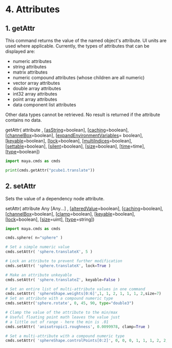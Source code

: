 # 4. Attributes

## 1. getAttr

 This command returns the value of the named object's attribute. UI units are used where applicable. Currently, the types of attributes that can be displayed are:

* numeric attributes
* string attributes
* matrix attributes
* numeric compound attributes \(whose children are all numeric\)
* vector array attributes
* double array attributes
* int32 array attributes
* point array attributes
* data component list attributes

Other data types cannot be retrieved. No result is returned if the attribute contains no data.

 getAttr\( attribute , \[[asString](http://download.autodesk.com/us/maya/2011help/CommandsPython/getAttr.html#flagasString)=boolean\], \[[caching](http://download.autodesk.com/us/maya/2011help/CommandsPython/getAttr.html#flagcaching)=boolean\], \[[channelBox](http://download.autodesk.com/us/maya/2011help/CommandsPython/getAttr.html#flagchannelBox)=boolean\], \[[expandEnvironmentVariables](http://download.autodesk.com/us/maya/2011help/CommandsPython/getAttr.html#flagexpandEnvironmentVariables)= boolean\], \[[keyable](http://download.autodesk.com/us/maya/2011help/CommandsPython/getAttr.html#flagkeyable)=boolean\], \[[lock](http://download.autodesk.com/us/maya/2011help/CommandsPython/getAttr.html#flaglock)=boolean\], \[[multiIndices](http://download.autodesk.com/us/maya/2011help/CommandsPython/getAttr.html#flagmultiIndices)=boolean\], \[[settable](http://download.autodesk.com/us/maya/2011help/CommandsPython/getAttr.html#flagsettable)=boolean\], \[[silent](http://download.autodesk.com/us/maya/2011help/CommandsPython/getAttr.html#flagsilent)=boolean\], \[[size](http://download.autodesk.com/us/maya/2011help/CommandsPython/getAttr.html#flagsize)=boolean\], \[[time](http://download.autodesk.com/us/maya/2011help/CommandsPython/getAttr.html#flagtime)=time\], \[[type](http://download.autodesk.com/us/maya/2011help/CommandsPython/getAttr.html#flagtype)=boolean\]\)

```python
import maya.cmds as cmds

print(cmds.getAttr("pcube1.translate"))
```

## 2. setAttr

 Sets the value of a dependency node attribute. 

 setAttr\( attribute Any \[Any...\] , \[[alteredValue](http://download.autodesk.com/us/maya/2011help/CommandsPython/setAttr.html#flagalteredValue)=boolean\], \[[caching](http://download.autodesk.com/us/maya/2011help/CommandsPython/setAttr.html#flagcaching)=boolean\], \[[channelBox](http://download.autodesk.com/us/maya/2011help/CommandsPython/setAttr.html#flagchannelBox)=boolean\], \[[clamp](http://download.autodesk.com/us/maya/2011help/CommandsPython/setAttr.html#flagclamp)=boolean\], \[[keyable](http://download.autodesk.com/us/maya/2011help/CommandsPython/setAttr.html#flagkeyable)=boolean\], \[[lock](http://download.autodesk.com/us/maya/2011help/CommandsPython/setAttr.html#flaglock)=boolean\], \[[size](http://download.autodesk.com/us/maya/2011help/CommandsPython/setAttr.html#flagsize)=uint\], \[[type](http://download.autodesk.com/us/maya/2011help/CommandsPython/setAttr.html#flagtype)=string\]\)

```python
import maya.cmds as cmds

cmds.sphere( n="sphere" )

# Set a simple numeric value
cmds.setAttr( 'sphere.translateX', 5 )

# Lock an attribute to prevent further modification
cmds.setAttr( 'sphere.translateX', lock=True )

# Make an attribute unkeyable
cmds.setAttr( 'sphere.translateZ', keyable=False )

# Set an entire list of multi-attribute values in one command
cmds.setAttr( 'sphereShape.weights[0:6]',1, 1, 2, 1, 1, 1, 2,size=7)
# Set an attribute with a compound numeric type
cmds.setAttr('sphere.rotate', 0, 45, 90, type="double3")

# Clamp the value of the attribute to the min/max
# Useful floating point math leaves the value just
# a little out of range - here the min is .01
cmds.setAttr( 'anisotropic1.roughness', 0.0099978, clamp=True )

# Set a multi-attribute with a compound numeric type
cmds.setAttr( 'sphereShape.controlPoints[0:2]', 0, 0, 0, 1, 1, 1, 2, 2, 2,type="double3" )
```

